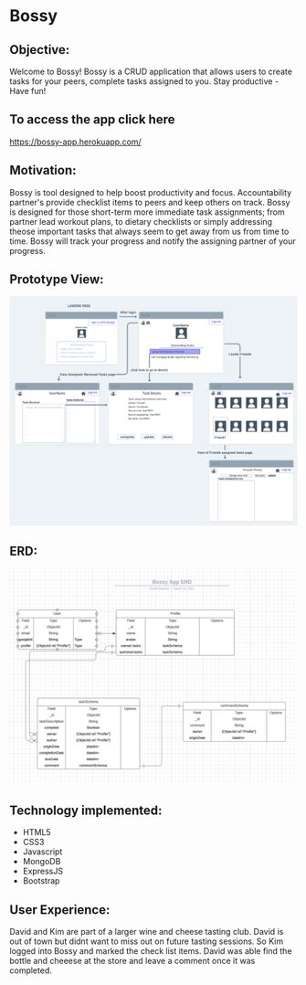 # Bossy

## Objective:

Welcome to Bossy! Bossy is a CRUD application that allows users to create tasks for your peers, complete tasks assigned to you. Stay productive - Have fun!


## To access the app click here
https://bossy-app.herokuapp.com/


## Motivation:

Bossy is tool designed to help boost productivity and focus. Accountability partner's provide checklist items to peers and keep others on track. Bossy is designed for those short-term more immediate task assignments; from partner lead workout plans, to dietary checklists or simply addressing theose important tasks that always seem to get away from us from time to time. Bossy will track your progress and notify the assigning partner of your progress.


## Prototype View:
![Bossy wireframe](imgs/Wireframe%20Bossy.png)


## ERD:
![Bossy ERD](imgs/ERD-BOSSY.png)

## Technology implemented:
- HTML5
- CSS3
- Javascript
- MongoDB
- ExpressJS
- Bootstrap

## User Experience:

David and Kim are part of a larger wine and cheese tasting club. David is out of town but didnt want to miss out on future tasting sessions. So Kim logged into Bossy and marked the check list items. David was able find the bottle and cheeese at the store and leave a comment once it was completed.










